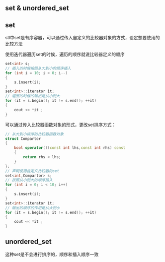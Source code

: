 ## set & unordered_set

## set

stl中set是有序容器，可以通过传入自定义的比较器对象的方式，设定想要使用的比较方法



使用迭代器遍历set的时候，遍历的顺序就说比较器定义的顺序



```c++
set<int> s;
// 插入的时候按照从大到小的顺序插入
for (int i = 10; i > 0; i--)
{
    s.insert(i);
}
set<int>::iterator it;
// 遍历的时候的输出是从小到大
for (it = s.begin(); it != s.end(); ++it)
{
    cout << *it ;
}
```





可以通过传入比较器函数对象的形式，更改set排序方式：

```c++
// 从大到小排序的比较器函数对象
struct Compartor
{
    bool operator()(const int lhs,const int rhs) const
    {
        return rhs < lhs;
    }
};
// 声明使用自定义比较器的set
set<int,Compartor> s;
// 按照从小到大的顺序插入
for (int i = 0; i < 10; i++)
{
    s.insert(i);
}
set<int>::iterator it;
// 输出的顺序的作用是从大到小
for (it = s.begin(); it != s.end(); ++it)
{
    cout << *it ;
}
```

## unordered_set

这种set是不会进行排序的，顺序和插入顺序一致

